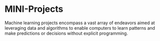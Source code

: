 # MINI-Projects
Machine learning projects encompass a vast array of endeavors aimed at leveraging data and algorithms to enable computers to learn patterns and make predictions or decisions without explicit programming. 
